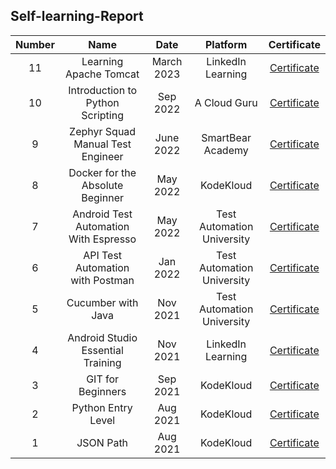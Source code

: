 ## Self-learning-Report

| Number | Name | Date | Platform | Certificate |
| :---: | :---: | :---: | :---: | :---: |
|11|Learning Apache Tomcat|March 2023|LinkedIn Learning|<a href="https://drive.google.com/file/d/1_hzsYuTFlnySyVMzJVCHK5hDv4ImSPFc/view?usp=sharing">Certificate</a>|
|10|Introduction to Python Scripting|Sep 2022|A Cloud Guru|<a href="https://drive.google.com/file/d/1AiZSFnzmYal_iF2i4JV3EnIXh3lNqM5U/view?usp=sharing">Certificate</a>|
|9|Zephyr Squad Manual Test Engineer|June 2022|SmartBear Academy|<a href="https://drive.google.com/file/d/1_WWWRcZoc5HCUvcqUWLyRmQjiXNYVVoh/view?usp=sharing">Certificate</a>|
|8|Docker for the Absolute Beginner|May 2022|KodeKloud|<a href="https://drive.google.com/file/d/1rnyVGXeNwK_voSTCtNixqIMk5oh5GMLF/view?usp=sharing">Certificate</a>|
|7|Android Test Automation With Espresso|May 2022|Test Automation University|<a href="https://drive.google.com/file/d/1b7M9NPvZz9PONRPbZnwp5YonVO5qTGVN/view?usp=sharing">Certificate</a>|
|6|API Test Automation with Postman|Jan 2022|Test Automation University|<a href="https://drive.google.com/file/d/1OVrY-6umBbyupAvWq3JiLvIiKx68_gVj/view?usp=sharing">Certificate</a>|
|5|Cucumber with Java|Nov 2021|Test Automation University|<a href="https://drive.google.com/file/d/1ee006gcJZhiBThR-GlwI-lX4tDuwv_tk/view?usp=sharing">Certificate</a>|
|4|Android Studio Essential Training|Nov 2021|LinkedIn Learning|<a href="https://drive.google.com/file/d/12yyje0ujwFbFPC4iZ3CGyibfEJfLdLVn/view?usp=sharing">Certificate</a>|
|3|GIT for Beginners|Sep 2021|KodeKloud|<a href="https://drive.google.com/file/d/1h-3IlrxzuChojZHMqw2YxZhuTXs9OXwu/view?usp=sharing">Certificate</a>|
|2|Python Entry Level|Aug 2021|KodeKloud|<a href="https://drive.google.com/file/d/1Wj-bYux9Rp4vTKoL8ZI6dqqromabkiWM/view?usp=sharing">Certificate</a>|
|1|JSON Path|Aug 2021|KodeKloud|<a href="https://drive.google.com/file/d/13pzkPkgedmi8LcMIbXLCuIQBeLJLKmp9/view?usp=sharing">Certificate</a>|
